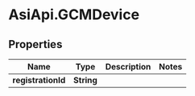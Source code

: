 # AsiApi.GCMDevice

## Properties

Name | Type | Description | Notes
------------ | ------------- | ------------- | -------------
**registrationId** | **String** |  | 


